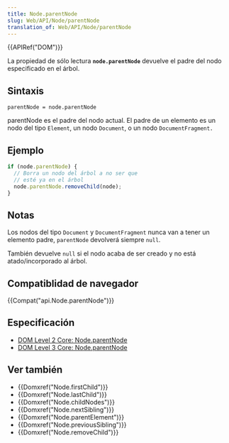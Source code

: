 ```yaml
---
title: Node.parentNode
slug: Web/API/Node/parentNode
translation_of: Web/API/Node/parentNode
---
```

{{APIRef("DOM")}}

La propiedad de sólo lectura **`node.parentNode`** devuelve el padre del nodo especificado en el árbol.

## Sintaxis

    parentNode = node.parentNode

parentNode es el padre del nodo actual. El padre de un elemento es un nodo del tipo `Element`, un nodo `Document`, o un nodo `DocumentFragment.`

## Ejemplo

```js
if (node.parentNode) {
  // Borra un nodo del árbol a no ser que
  // esté ya en el árbol
  node.parentNode.removeChild(node);
}
```

## Notas

Los nodos del tipo `Document` y `DocumentFragment` nunca van a tener un elemento padre, `parentNode` devolverá siempre `null`.

También devuelve `null` si el nodo acaba de ser creado y no está atado/incorporado al árbol.

## Compatiblidad de navegador

{{Compat("api.Node.parentNode")}}

## Especificación

- [DOM Level 2 Core: Node.parentNode](http://www.w3.org/TR/DOM-Level-2-Core/core.html#ID-1060184317)
- [DOM Level 3 Core: Node.parentNode](http://www.w3.org/TR/DOM-Level-3-Core/core.html#ID-1060184317)

## Ver también

- {{Domxref("Node.firstChild")}}
- {{Domxref("Node.lastChild")}}
- {{Domxref("Node.childNodes")}}
- {{Domxref("Node.nextSibling")}}
- {{Domxref("Node.parentElement")}}
- {{Domxref("Node.previousSibling")}}
- {{Domxref("Node.removeChild")}}
